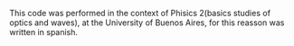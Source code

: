 This code was performed in the context of Phisics 2(basics studies of optics and waves), at the University of Buenos Aires, for this reasson was written in spanish.
